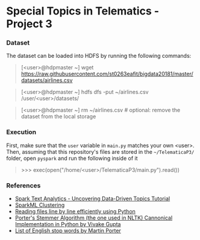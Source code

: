 # Special Topics in Telematics - Project 3


### Dataset

The dataset can be loaded into HDFS by running the following commands:

> [\<user\>@hdpmaster ~] wget https://raw.githubusercontent.com/st0263eafit/bigdata20181/master/datasets/airlines.csv

> [\<user\>@hdpmaster ~] hdfs dfs -put ~/airlines.csv /user/\<user\>/datasets/

> [\<user\>@hdpmaster ~] rm ~/airlines.csv # optional: remove the dataset from the local storage


### Execution

First, make sure that the `user` variable in `main.py` matches your own \<user\>. Then, assuming that this repository's 
files are stored in the `~/TelematicaP3/` folder, open `pyspark` and run the following inside of it

> \>\>\> exec(open("/home/\<user\>/TelematicaP3/main.py").read())


### References

- [Spark Text Analytics - Uncovering Data-Driven Topics Tutorial](https://community.hortonworks.com/articles/84781/spark-text-analytics-uncovering-data-driven-topics.html)
- [SparkML Clustering](http://spark.apache.org/docs/2.2.0/api/python/_modules/pyspark/ml/clustering.html)
- [Reading files line by line efficiently using Python](https://stackoverflow.com/questions/8009882/how-to-a-read-large-file-line-by-line-in-python/8010133)
- [Porter's Stemmer Algorithm (the one used in NLTK) Cannonical Implementation in Python by Vivake Gupta](https://tartarus.org/martin/PorterStemmer/python.txt)
- [List of English stop words by Martin Porter](http://snowball.tartarus.org/algorithms/english/stop.txt)
